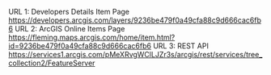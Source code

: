 URL 1: Developers Details Item Page
https://developers.arcgis.com/layers/9236be479f0a49cfa88c9d666cac6fb6
URL 2: ArcGIS Online Items Page
https://fleming.maps.arcgis.com/home/item.html?id=9236be479f0a49cfa88c9d666cac6fb6
URL 3: REST API
https://services1.arcgis.com/pMeXRvgWClLJZr3s/arcgis/rest/services/tree_collection2/FeatureServer